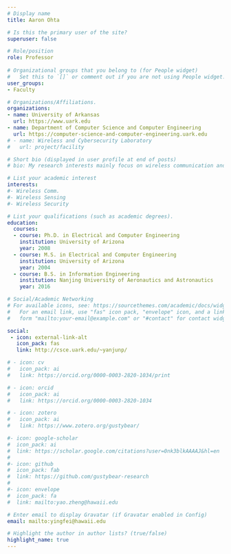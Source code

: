 ```yaml
---
# Display name
title: Aaron Ohta

# Is this the primary user of the site?
superuser: false

# Role/position
role: Professor
  
# Organizational groups that you belong to (for People widget)
#   Set this to `[]` or comment out if you are not using People widget.
user_groups:
- Faculty

# Organizations/Affiliations.
organizations:
- name: University of Arkansas
  url: https://www.uark.edu
- name: Department of Computer Science and Computer Engineering
  url: https://computer-science-and-computer-engineering.uark.edu
# - name: Wireless and Cybersecurity Laboratory
#   url: project/facility

# Short bio (displayed in user profile at end of posts)
# bio: My research interests mainly focus on wireless communication and cybersecurity.

# List your academic interest
interests:
#- Wireless Comm.
#- Wireless Sensing
#- Wireless Security

# List your qualifications (such as academic degrees).
education:
  courses:
  - course: Ph.D. in Electrical and Computer Engineering
    institution: University of Arizona
    year: 2008
  - course: M.S. in Electrical and Computer Engineering
    institution: University of Arizona
    year: 2004
  - course: B.S. in Information Engineering
    institution: Nanjing University of Aeronautics and Astronautics
    year: 2016

# Social/Academic Networking
# For available icons, see: https://sourcethemes.com/academic/docs/widgets/#icons
#   For an email link, use "fas" icon pack, "envelope" icon, and a link in the
#   form "mailto:your-email@example.com" or "#contact" for contact widget.

social:
 - icon: external-link-alt
   icon_pack: fas
   link: http://csce.uark.edu/~yanjunp/

# - icon: cv
#   icon_pack: ai
#   link: https://orcid.org/0000-0003-2820-1034/print

# - icon: orcid
#   icon_pack: ai
#   link: https://orcid.org/0000-0003-2820-1034

# - icon: zotero
#   icon_pack: ai
#   link: https://www.zotero.org/gustybear/

#- icon: google-scholar
#  icon_pack: ai
#  link: https://scholar.google.com/citations?user=0nk3blkAAAAJ&hl=en
#
#- icon: github
#  icon_pack: fab
#  link: https://github.com/gustybear-research
#
#- icon: envelope
#  icon_pack: fa
#  link: mailto:yao.zheng@hawaii.edu

# Enter email to display Gravatar (if Gravatar enabled in Config)
email: mailto:yingfei@hawaii.edu

# Highlight the author in author lists? (true/false)
highlight_name: true
---
```


